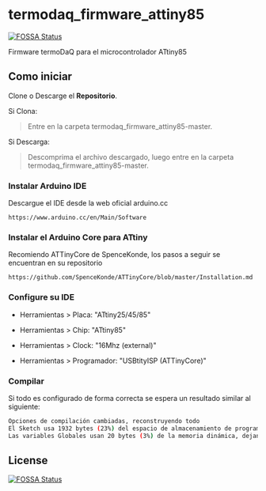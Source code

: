 # termodaq_firmware_attiny85

[![FOSSA Status](https://app.fossa.io/api/projects/git%2Bgithub.com%2Fmc-ireiser%2Ftermodaq_firmware_attiny85.svg?type=shield)](https://app.fossa.io/projects/git%2Bgithub.com%2Fmc-ireiser%2Ftermodaq_firmware_attiny85?ref=badge_shield)

Firmware termoDaQ para el microcontrolador ATtiny85

## Como iniciar

Clone o Descarge el **Repositorio**.

Si Clona:
> Entre en la carpeta termodaq_firmware_attiny85-master.

Si Descarga:
> Descomprima el archivo descargado, luego entre en la carpeta termodaq_firmware_attiny85-master.

### Instalar Arduino IDE

Descargue el IDE desde la web oficial arduino.cc

```text
https://www.arduino.cc/en/Main/Software
```

### Instalar el Arduino Core para ATtiny

Recomiendo ATTinyCore de SpenceKonde, los pasos a seguir se encuentran en su repositorio

```text
https://github.com/SpenceKonde/ATTinyCore/blob/master/Installation.md
```

### Configure su IDE

+ Herramientas > Placa: "ATtiny25/45/85"

+ Herramientas > Chip: "ATtiny85"

+ Herramientas > Clock: "16Mhz (external)"

+ Herramientas > Programador: "USBtityISP (ATTinyCore)"

### Compilar

Si todo es configurado de forma correcta se espera un resultado similar al siguiente:

```bash
Opciones de compilación cambiadas, reconstruyendo todo
El Sketch usa 1932 bytes (23%) del espacio de almacenamiento de programa. El máximo es 8192 bytes.
Las variables Globales usan 20 bytes (3%) de la memoria dinámica, dejando 492 bytes para las variables locales. El máximo es 512 bytes.
```

## License

[![FOSSA Status](https://app.fossa.io/api/projects/git%2Bgithub.com%2Fmc-ireiser%2Ftermodaq_firmware_attiny85.svg?type=large)](https://app.fossa.io/projects/git%2Bgithub.com%2Fmc-ireiser%2Ftermodaq_firmware_attiny85?ref=badge_large)
